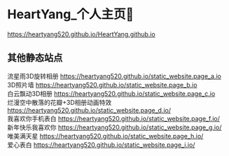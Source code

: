 # HeartYang_个人主页🤡
https://heartyang520.github.io/HeartYang.github.io
## 其他静态站点
流星雨3D旋转相册  https://heartyang520.github.io/static_website.page_a.io  
3D照片墙  https://heartyang520.github.io/static_website.page_b.io  
白云飘动3D相册  https://heartyang520.github.io/static_website.page_c.io  
烂漫空中散落的花瓣+3D相册动画特效  https://heartyang520.github.io/static_website.page_d.io/  
我喜欢你手机表白  https://heartyang520.github.io/static_website.page_f.io/  
新年快乐我喜欢你  https://heartyang520.github.io/static_website.page_g.io/  
唯美满天星  https://heartyang520.github.io/static_website.page_h.io/  
爱心表白  https://heartyang520.github.io/static_website.page_i.io/  
